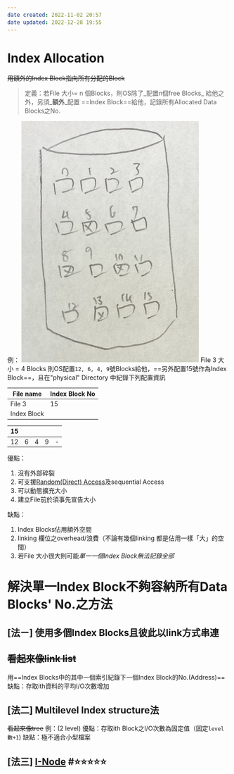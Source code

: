 ```yaml
---
date created: 2022-11-02 20:57
date updated: 2022-12-28 19:55
---
```


# Index Allocation

~~用額外的Index Block指向所有分配的Block~~

> 定義：若File 大小= n 個Blocks，則OS除了_配置n個free Blocks_ 給他之外，另須_**額外**_配置 ==Index Block==給他，記錄所有Allocated Data Blocks之No.

例：
![150](../img/截圖%202022-11-02%20下午8.44.17.jpg)
File 3 大小 = 4 Blocks
則OS配置`12, 6, 4, 9`號Blocks給他，==另外配置15號作為Index Block==，且在"physical" Directory 中紀錄下列配置資訊

| File name   | Index Block No |
| ----------- | -------------- |
| File 3      | 15             |
| Index Block |                |

| 15 |   |   |   |   |
| -- | - | - | - | - |
| 12 | 6 | 4 | 9 | - |

優點：

1. 沒有外部碎裂
2. 可支援[Random(Direct) Access](Random(Direct)%20Access.md)及sequential Access
3. 可以動態擴充大小
4. 建立File前於須事先宣告大小

缺點：

1. Index Blocks佔用額外空間
2. linking 欄位之overhead/浪費（不論有幾個linking 都是佔用一樣「大」的空間）
3. 若File 大小很大則可能*單一一個Index Block無法記錄全部*

# 解決單一Index Block不夠容納所有Data Blocks' No.之方法

## [法ㄧ] 使用多個Index Blocks且彼此以link方式串連

## ~~看起來像link list~~
用==Index Blocks中的其中一個索引紀錄下一個Index Block的No.(Address)==
缺點：存取ith資料的平均I/O次數增加

## [法二] Multilevel Index structure法

~~看起來像tree~~
例：(2 level)
優點：存取ith Block之I/O次數為固定值（固定`level數+1`)
缺點：極不適合小型檔案

## [法三] [I-Node](I-Node.md) #⭐️⭐️⭐️⭐️⭐️
